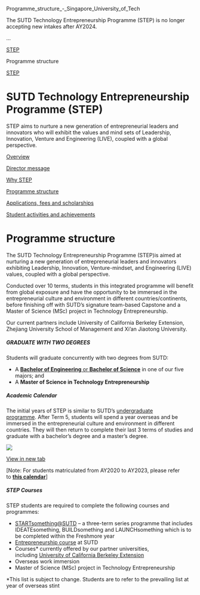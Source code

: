 Programme_structure_-_Singapore_University_of_Tech



The SUTD Technology Entrepreneurship Programme (STEP) is no longer accepting new intakes after AY2024.

…

 [STEP](/education/undergraduate/special-programmes/step) 

Programme structure

[STEP](https://www.sutd.edu.sg/education/undergraduate/special-programmes/step)

SUTD Technology Entrepreneurship Programme (STEP)
=================================================

STEP aims to nurture a new generation of entrepreneurial leaders and innovators who will exhibit the values and mind sets of Leadership, Innovation, Venture and Engineering (LIVE), coupled with a global perspective.

[Overview](/education/undergraduate/special-programmes/step/overview/#tabs)

[Director message](/education/undergraduate/special-programmes/step/director-message/#tabs)

[Why STEP](/education/undergraduate/special-programmes/step/why/#tabs)

[Programme structure](/education/undergraduate/special-programmes/step/programme-structure/#tabs)

[Applications, fees and scholarships](/education/undergraduate/special-programmes/step/applications-fees-scholarships/#tabs)

[Student activities and achievements](/education/undergraduate/special-programmes/step/student-achievements/#tabs)

Programme structure
===================

The SUTD Technology Entrepreneurship Programme (STEP)is aimed at nurturing a new generation of entrepreneurial leaders and innovators exhibiting Leadership, Innovation, Venture-mindset, and Engineering (LIVE) values, coupled with a global perspective.

Conducted over 10 terms, students in this integrated programme will benefit from global exposure and have the opportunity to be immersed in the entrepreneurial culture and environment in different countries/continents, before finishing off with SUTD’s signature team-based Capstone and a Master of Science (MSc) project in Technology Entrepreneurship.

Our current partners include University of California Berkeley Extension, Zhejiang University School of Management and Xi’an Jiaotong University.

##### **GRADUATE WITH TWO DEGREES**

Students will graduate concurrently with two degrees from SUTD:

* A [**Bachelor of Engineering** or **Bachelor of Science**](/education/undergraduate/majors/) in one of our five majors; and
* A **Master of Science in Technology Entrepreneurship**

##### **Academic Calendar**

The initial years of STEP is similar to SUTD’s [undergraduate programme](/education/undergraduate). After Term 5, students will spend a year overseas and be immersed in the entrepreneurial culture and environment in different countries. They will then return to complete their last 3 terms of studies and graduate with a bachelor’s degree and a master’s degree.

![](https://www.sutd.edu.sg/wp-content/uploads/2024/10/STEP-calendar_20240223.png)

[View in new tab](https://www.sutd.edu.sg/SUTD/media/SUTD/STEP-calendar_20240223.png)

[Note: For students matriculated from AY2020 to AY2023, please refer to **[this calendar](/wp-content/uploads/2025/01/STEP-calendar-AY2020-AY2023_20240205.png)**]

##### **STEP Courses**

STEP students are required to complete the following courses and programmes:

* [STARTsomething@SUTD](/enterprise/venture-innovation-entrepreneurship/start-something/) – a three-term series programme that includes IDEATEsomething, BUILDsomething and LAUNCHsomething which is to be completed within the Freshmore year
* [Entrepreneurship course](/course/30-111-entrepreneurship/) at SUTD
* Courses\* currently offered by our partner universities, including [University of California Berkeley Extension](https://extension.berkeley.edu/international/professional/entrepreneurship/classroom/#curriculum)
* Overseas work immersion
* Master of Science (MSc) project in Technology Entrepreneurship

\*This list is subject to change. Students are to refer to the prevailing list at year of overseas stint

